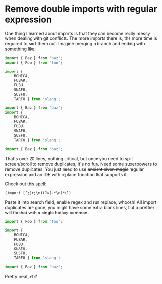# Remove double imports with regular expression

One thing I learned about imports is that they can become really messy when dealing with git conflicts. The more imports there is, the more time is required to sort them out. Imagine merging a branch and ending with something like:

```typescript
import { Baz } from 'baz';
import { Foo } from 'foo';

import { 
    BOHICA, 
    FUBAR, 
    FUBU, 
    SNAFU, 
    SUSFU, 
    TARFU } from 'slang';

import { Baz } from 'baz';
import { 
    BOHICA, 
    FUBAR, 
    FUBU, 
    SNAFU, 
    SUSFU, 
    TARFU } from 'slang';
    
import { Baz } from 'baz';
```

That's over 20 lines, nothing critical, but once you need to split screen/scroll to remove duplicates, it's no fun. Need some superpowers to remove duplicates. You just need to use ~~ancient elven magic~~  regular expression and an IDE with replace function that supports it.

Check out this ~~spell~~:
```regex
(import [^;]+;\n)(?=(.*\n)*\1)
```

Paste it into search field, enable regex and run replace, whoosh! All import duplicates are gone, you might have some extra blank lines, but a prettier will fix that with a single hotkey comman.

```typescript
import { Foo } from 'foo';

import { 
    BOHICA, 
    FUBAR, 
    FUBU, 
    SNAFU, 
    SUSFU, 
    TARFU } from 'slang';
    
import { Baz } from 'baz';
```

Pretty neat, eh?